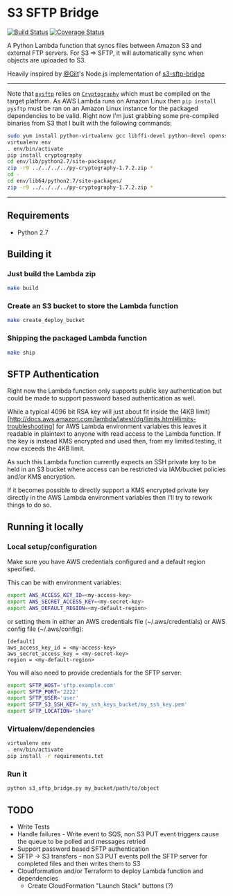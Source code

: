 # S3 SFTP Bridge

[![Build Status](https://travis-ci.org/tomelliff/py-s3-sftp-bridge.svg?branch=master)](https://travis-ci.org/tomelliff/py-s3-sftp-bridge)
[![Coverage Status](https://coveralls.io/repos/github/tomelliff/py-s3-sftp-bridge/badge.svg?branch=master)](https://coveralls.io/github/tomelliff/py-s3-sftp-bridge?branch=master)

A Python Lambda function that syncs files between Amazon S3 and external FTP servers. For S3 => SFTP, it will automatically sync when objects are uploaded to S3.

Heavily inspired by [@Gilt](https://github.com/gilt)'s Node.js implementation of [s3-sftp-bridge](https://github.com/gilt/s3-sftp-bridge)

---

Note that [`pysftp`](https://pypi.python.org/pypi/pysftp) relies on [`Cryptography`](https://pypi.python.org/pypi/cryptography) which must be compiled on the target platform. As AWS Lambda runs on Amazon Linux then `pip install pysftp` must be ran on an Amazon Linux instance for the packaged dependencies to be valid. Right now I'm just grabbing some pre-compiled binaries from S3 that I built with the following commands:

```sh
sudo yum install python-virtualenv gcc libffi-devel python-devel openssl-devel
virtualenv env
. env/bin/activate
pip install cryptography
cd env/lib/python2.7/site-packages/
zip -r9 ../../../../py-cryptography-1.7.2.zip *
cd -
cd env/lib64/python2.7/site-packages/
zip -r9 ../../../../py-cryptography-1.7.2.zip *
```

---

## Requirements

* Python 2.7

## Building it

### Just build the Lambda zip
```sh
make build
```

### Create an S3 bucket to store the Lambda function
```sh
make create_deploy_bucket
```

### Shipping the packaged Lambda function
```sh
make ship
```

## SFTP Authentication

Right now the Lambda function only supports public key authentication but could be made to support password based authentication as well.

While a typical 4096 bit RSA key will just about fit inside the (4KB limit)[http://docs.aws.amazon.com/lambda/latest/dg/limits.html#limits-troubleshooting] for AWS Lambda environment variables this leaves it readable in plaintext to anyone with read access to the Lambda function. If the key is instead KMS encrypted and used then, from my limited testing, it now exceeds the 4KB limit.

As such this Lambda function currently expects an SSH private key to be held in an S3 bucket where access can be restricted via IAM/bucket policies and/or KMS encryption.

If it becomes possible to directly support a KMS encrypted private key directly in the AWS Lambda environment variables then I'll try to rework things to do so.

## Running it locally

### Local setup/configuration

Make sure you have AWS credentials configured and a default region specified.

This can be with environment variables:

```sh
export AWS_ACCESS_KEY_ID=<my-access-key>
export AWS_SECRET_ACCESS_KEY=<my-secret-key>
export AWS_DEFAULT_REGION=<my-default-region>
```

or setting them in either an AWS credentials file (~/.aws/credentials) or AWS config file (~/.aws/config):

```
[default]
aws_access_key_id = <my-access-key>
aws_secret_access_key = <my-secret-key>
region = <my-default-region>
```

You will also need to provide credentials for the SFTP server:

```sh
export SFTP_HOST='sftp.example.com'
export SFTP_PORT='2222'
export SFTP_USER='user'
export SFTP_S3_SSH_KEY='my_ssh_keys_bucket/my_ssh_key.pem'
export SFTP_LOCATION='share'
```

### Virtualenv/dependencies

```sh
virtualenv env
. env/bin/activate
pip install -r requirements.txt
```

### Run it

```sh
python s3_sftp_bridge.py my_bucket/path/to/object
```

## TODO

- Write Tests
- Handle failures - Write event to SQS, non S3 PUT event triggers cause the queue to be polled and messages retried
- Support password based SFTP authentication
- SFTP -> S3 transfers - non S3 PUT events poll the SFTP server for completed files and then writes them to S3
- Cloudformation and/or Terraform to deploy Lambda function and dependencies
  - Create CloudFormation "Launch Stack" buttons (?)
